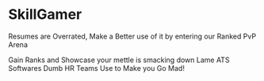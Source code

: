 # SkillGamer

Resumes are Overrated, Make a Better use of it by entering our Ranked PvP Arena

Gain Ranks and Showcase your mettle is smacking down Lame ATS Softwares Dumb HR Teams Use to Make you Go Mad!

